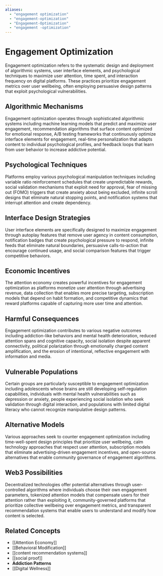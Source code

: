 ```yaml
---
aliases:
  - "engagement optimization"
  - "engagement-optimization"
  - "Engagement-Optimization"
  - "engagement -optimization"
---
```


# Engagement Optimization

Engagement optimization refers to the systematic design and deployment of algorithmic systems, user interface elements, and psychological techniques to maximize user attention, time spent, and interaction frequency on digital platforms. These practices prioritize engagement metrics over user wellbeing, often employing persuasive design patterns that exploit psychological vulnerabilities.

## Algorithmic Mechanisms

Engagement optimization operates through sophisticated algorithmic systems including machine learning models that predict and maximize user engagement, recommendation algorithms that surface content optimized for emotional response, A/B testing frameworks that continuously optimize interface elements for engagement, real-time personalization that adapts content to individual psychological profiles, and feedback loops that learn from user behavior to increase addictive potential.

## Psychological Techniques

Platforms employ various psychological manipulation techniques including variable ratio reinforcement schedules that create unpredictable rewards, social validation mechanisms that exploit need for approval, fear of missing out (FOMO) triggers that create anxiety about being excluded, infinite scroll designs that eliminate natural stopping points, and notification systems that interrupt attention and create dependency.

## Interface Design Strategies

User interface elements are specifically designed to maximize engagement through autoplay features that remove user agency in content consumption, notification badges that create psychological pressure to respond, infinite feeds that eliminate natural boundaries, persuasive calls-to-action that encourage continued usage, and social comparison features that trigger competitive behaviors.

## Economic Incentives

The attention economy creates powerful incentives for engagement optimization as platforms monetize user attention through advertising revenue, data collection that enables more precise targeting, subscription models that depend on habit formation, and competitive dynamics that reward platforms capable of capturing more user time and attention.

## Harmful Consequences

Engagement optimization contributes to various negative outcomes including addiction-like behaviors and mental health deterioration, reduced attention spans and cognitive capacity, social isolation despite apparent connectivity, political polarization through emotionally charged content amplification, and the erosion of intentional, reflective engagement with information and media.

## Vulnerable Populations

Certain groups are particularly susceptible to engagement optimization including adolescents whose brains are still developing self-regulation capabilities, individuals with mental health vulnerabilities such as depression or anxiety, people experiencing social isolation who seek validation through digital interaction, and populations with limited digital literacy who cannot recognize manipulative design patterns.

## Alternative Models

Various approaches seek to counter engagement optimization including time-well-spent design principles that prioritize user wellbeing, calm technology approaches that respect user attention, subscription models that eliminate advertising-driven engagement incentives, and open-source alternatives that enable community governance of engagement algorithms.

## Web3 Possibilities

Decentralized technologies offer potential alternatives through user-controlled algorithms where individuals choose their own engagement parameters, tokenized attention models that compensate users for their attention rather than exploiting it, community-governed platforms that prioritize collective wellbeing over engagement metrics, and transparent recommendation systems that enable users to understand and modify how content is selected.

## Related Concepts

- [[Attention Economy]]
- [[Behavioral Modification]]
- [[content recommendation systems]]
- [[social proof]]
- **Addiction Patterns**
- [[Digital Wellness]]
